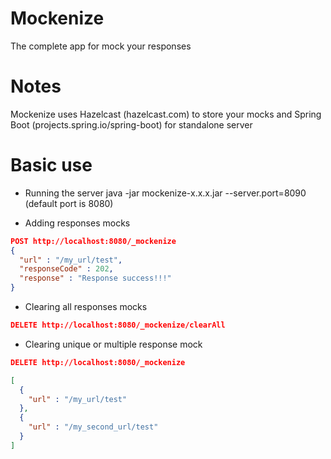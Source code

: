 # Mockenize
The complete app for mock your responses

# Notes
Mockenize uses Hazelcast (hazelcast.com) to store your mocks and Spring Boot (projects.spring.io/spring-boot) for standalone server

# Basic use

- Running the server
java -jar mockenize-x.x.x.jar --server.port=8090 (default port is 8080)

- Adding responses mocks

```json
POST http://localhost:8080/_mockenize
{
  "url" : "/my_url/test",
  "responseCode" : 202,
  "response" : "Response success!!!"
}
```

- Clearing all responses mocks

```json
DELETE http://localhost:8080/_mockenize/clearAll
```

- Clearing unique or multiple response mock

```json
DELETE http://localhost:8080/_mockenize

[
  {
    "url" : "/my_url/test"
  },
  {
    "url" : "/my_second_url/test"
  }
]
```
